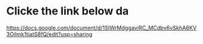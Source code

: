 # Clicke the link below da 

https://docs.google.com/document/d/1SIWrMdggaviRC_MCdbv6vSkhA6KV3OiImk1tiatS8fQ/edit?usp=sharing